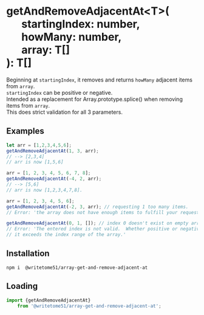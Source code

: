 # getAndRemoveAdjacentAt\<T\>(<br>&nbsp;&nbsp;&nbsp;&nbsp;&nbsp;&nbsp;startingIndex: number,<br>&nbsp;&nbsp;&nbsp;&nbsp;&nbsp;&nbsp;howMany: number,<br>&nbsp;&nbsp;&nbsp;&nbsp;&nbsp;&nbsp;array: T[]<br>): T[]

Beginning at `startingIndex`, it removes and returns `howMany` adjacent items from `array`.  
`startingIndex` can be positive or negative.  
Intended as a replacement for Array.prototype.splice() when removing items from `array`.  
This does strict validation for all 3 parameters.


## Examples
```js
let arr = [1,2,3,4,5,6];
getAndRemoveAdjacentAt(1, 3, arr);
// --> [2,3,4]
// arr is now [1,5,6]

arr = [1, 2, 3, 4, 5, 6, 7, 8];
getAndRemoveAdjacentAt(-4, 2, arr);
// --> [5,6]
// arr is now [1,2,3,4,7,8].

arr = [1, 2, 3, 4, 5, 6];
getAndRemoveAdjacentAt(-2, 3, arr); // requesting 1 too many items.
// Error: 'the array does not have enough items to fulfill your request'

getAndRemoveAdjacentAt(0, 1, []); // index 0 doesn't exist on empty array.
// Error: 'The entered index is not valid.  Whether positive or negative, 
// it exceeds the index range of the array.'
```

## Installation
`npm i  @writetome51/array-get-and-remove-adjacent-at`

## Loading
```js
import {getAndRemoveAdjacentAt} 
    from '@writetome51/array-get-and-remove-adjacent-at';
```
